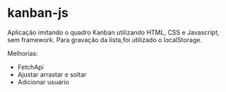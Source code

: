 # kanban-js
Aplicação imitando o quadro Kanban utilizando HTML, CSS e Javascript, sem framework.
Para gravação da lista,foi utilizado o localStorage.

Melhorias:
* FetchApi
* Ajustar arrastar e soltar
* Adicionar usuário